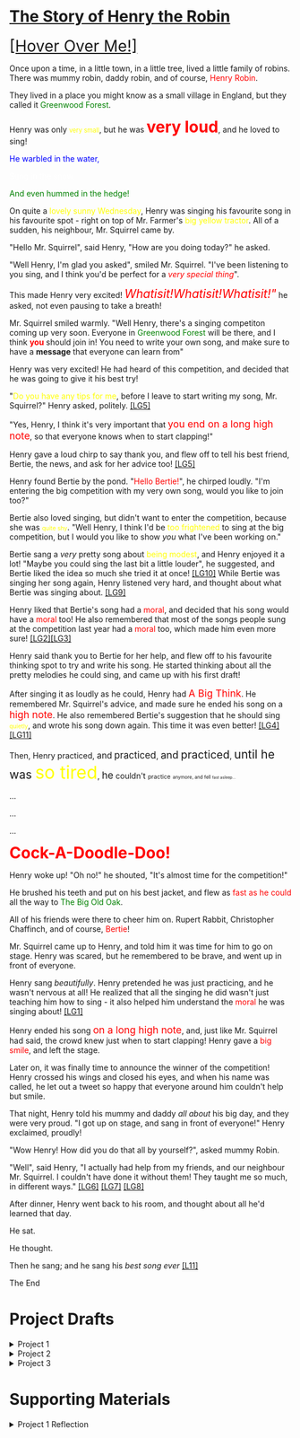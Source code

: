 # <u><b>The Story of Henry the Robin</b></u>

<span style="font-size:2em">[[Hover Over Me!]](https://towrofterra.github.io "Learning Goals will be numbered, and linked like this! Hover over them to get a definition, and click them to see evidence that I fulfilled the goal (middle click to open in a new tab, or you might lose your place!).")</span>

Once upon a time, in a little town, in a little tree, lived a little family of robins. There was mummy robin, daddy robin, and of course, <span style="color:red">Henry Robin</span>.

They lived in a place you might know as a small village in England, but they called it <span style="color:green">Greenwood Forest</span>.

Henry was only <span style="font-size:.8em;color:yellow">very small</span>, but he was <b><span style="font-size:2em;color:red">very loud</span></b>, and he loved to sing!

<span style="color:blue">He warbled in the water,</span>

<span style="color:white">Sung in the snow,</span>

<span style="color:green">And even hummed in the hedge!</span>

On quite a <span style="color:yellow">lovely sunny Wednesday</span>, Henry was singing his favourite song in his favourite spot - right on top of Mr. Farmer's <span style="color:yellow">big yellow tractor</span>. All of a sudden, his neighbour, Mr. Squirrel came by.

"Hello Mr. Squirrel", said Henry, "How are you doing today?" he asked.

"Well Henry, I'm glad you asked", smiled Mr. Squirrel. "I've been listening to you sing, and I think you'd be perfect for a _<span style="color:red">very special thing</span>_".

This made Henry very excited! _<span style="font-size:1.5em;color:red">Whatisit!Whatisit!Whatisit!"</span>_ he asked, not even pausing to take a breath!

Mr. Squirrel smiled warmly. "Well Henry, there's a singing competiton coming up very soon. Everyone in <span style="color:green">Greenwood Forest</span> will be there, and I think <span style="color:red"><b>you</b></span> should join in! You need to write your own song, and make sure to have a <b>message</b> that everyone can learn from"

Henry was very excited! He had heard of this competition, and decided that he was going to give it his best try!

"<span style="color:yellow">Do you have any tips for me</span>, before I leave to start writing my song, Mr. Squirrel?" Henry asked, politely. [[LG5]](https://towrofterra.github.io/LearningGoalEvidence/LG5.jpg "Students generate and pursue lines of inquiry and search, collect, and select sources appropriate to their writing projects.")

"Yes, Henry, I think it's very important that <span style="font-size:1.25em;color:red">you end on a long high note</span>, so that everyone knows when to start clapping!"

Henry gave a loud chirp to say thank you, and flew off to tell his best friend, Bertie, the news, and ask for her advice too! [[LG5]](https://towrofterra.github.io/LearningGoalEvidence/LG5.jpg "Students generate and pursue lines of inquiry and search, collect, and select sources appropriate to their writing projects.")

Henry found Bertie by the pond. "<span style="color:red">Hello Bertie!</span>", he chirped loudly. "I'm entering the big competition with my very own song, would you like to join too?"


Bertie also loved singing, but didn't want to enter the competition, because she was <span style="font-size:0.75em;color:yellow">quite shy</span>. "Well Henry, I think I'd be <span style="color:yellow">too frightened</span> to sing at the big competition, but I would you like to show <em>you</em> what I've been working on."

Bertie sang a _very_ pretty song about <span style="color:yellow">being modest</span>, and Henry enjoyed it a lot! "Maybe you could sing the last bit a little louder", he suggested, and Bertie liked the idea so much she tried it at once! [[LG10]](https://towrofterra.github.io/LearningGoalEvidence/LG10.jpg "Students provide revision-based response to their peers.") While Bertie was singing her song again, Henry listened very hard, and thought about what Bertie was singing about. [[LG9]](https://towrofterra.github.io/LearningGoalEvidence/LG9.jpg "Students practice critical reading strategies.")

Henry liked that Bertie's song had a <span style="color:red">moral</span>, and decided that his song would have a <span style="color:red">moral</span> too! He also remembered that most of the songs people sung at the competition last year had a <span style="color:red">moral</span> too, which made him even more sure! [[LG2]](https://towrofterra.github.io/LearningGoalEvidence/LG2.jpg "Students negotiate their own writing goals and audience expectations regarding conventions of genre, medium, and situation.")[[LG3]](https://towrofterra.github.io/LearningGoalEvidence/LG3.jpg "Students formulate and articulate a stance through and in their writing.")

Henry said thank you to Bertie for her help, and flew off to his favourite thinking spot to try and write his song. He started thinking about all the pretty melodies he could sing, and came up with his first draft!

After singing it as loudly as he could, Henry had <span style="color:red;font-size:1.25em">A Big Think</span>. He remembered Mr. Squirrel's advice, and made sure he ended his song on a <span style="font-size:1.25em;color:red">high note</span>. He also remembered Bertie's suggestion that he should sing <span style="font-size:.75em;color:yellow">quietly</span>, and wrote his song down again. This time it was even better! [[LG4]](https://towrofterra.github.io/LearningGoalEvidence/LG4.jpg "Students revise their writing using responses from others, including peers, consultants, and teachers.")[[LG11]](https://towrofterra.github.io/LearningGoalEvidence/LG11.jpg "Students reflect on their writing processes and self-assess as writers.")

Then, Henry practiced, <span style="font-size:1.1em">and</span> <span style="font-size:1.2em">practiced</span>, <span style="font-size:1.3em">and</span> <span style="font-size:1.4em">practiced</span>, <span style="font-size:1.5em">until he was <span style="color:yellow;font-size:1.5em">so tired</span></span>, <span style="font-size:1.25em">he</span> <span style="font-size:1em">couldn't</span> <span style="font-size:0.75em">practice</span> <span style="font-size:.6em">anymore, and fell </span><span style="font-size:.5em">fast asleep...</span>

...

...

...

<b><span style="font-size:2em;color:red">Cock-A-Doodle-Doo!</span></b>

Henry woke up! "Oh no!" he shouted, "It's almost time for the competition!"

He brushed his teeth and put on his best jacket, and flew as <span style="color:red">fast as he could</span> all the way to <span style="color:green">The Big Old Oak</span>.

All of his friends were there to cheer him on. Rupert Rabbit, Christopher Chaffinch, and of course, <span style="color:red">Bertie</span>!

Mr. Squirrel came up to Henry, and told him it was time for him to go on stage. Henry was scared, but he remembered to be brave, and went up in front of everyone.

Henry sang _beautifully_. Henry pretended he was just practicing, and he wasn't nervous at all! He realized that all the singing he did wasn't just teaching him how to sing - it also helped him understand the <span style="color:red">moral</span> he was singing about! [[LG1]](https://towrofterra.github.io/LearningGoalEvidence/LG1.jpg "Students write both to learn and to communicate what they learn.")

Henry ended his song <span style="font-size:1.25em;color:red">on a long high note</span>, and, just like Mr. Squirrel had said, the crowd knew just when to start clapping! Henry gave a <span style="color:red">big smile</span>, and left the stage.

Later on, it was finally time to announce the winner of the competition! Henry crossed his wings and closed his eyes, and when his name was called, he let out a tweet so happy that everyone around him couldn't help but smile.

That night, Henry told his mummy and daddy _all about_ his big day, and they were very proud. "I got up on stage, and sang in front of everyone!" Henry exclaimed, proudly!

"Wow Henry! How did you do that all by yourself?", asked mummy Robin.

"Well", said Henry, "I actually had help from my friends, and our neighbour Mr. Squirrel. I couldn't have done it without them! They taught me so much, in different ways." [[LG6]](https://towrofterra.github.io/LearningGoalEvidence/LG6.jpg "Students effectively use and appropriately cite sources in their writing.") [[LG7]](https://towrofterra.github.io/LearningGoalEvidence/LG7.jpg "Students explore and represent their experiences, perspectives, and ideas in conversation with others.") [[LG8]](https://towrofterra.github.io/LearningGoalEvidence/LG8.jpg "Students use multiple forms of evidence to support their claims, ideas, and arguments.")

After dinner, Henry went back to his room, and thought about all he'd learned that day.

He sat.

He thought.

Then he sang; and he sang his *best song ever* [[L11]](https://towrofterra.github.io/LearningGoalEvidence/LG11.jpg "Students reflect on their writing processes and self-assess as writers.")

The End


# Project Drafts

<details><summary>Project 1</summary><p>
<object data="https://towrofterra.github.io/p1.pdf" type="application/pdf" width="700px" height="1000px">
    <embed src="https://towrofterra.github.io/p1.pdf">
        <p>This browser does not support PDFs. Please download the PDF to view it: <a href="https://towrofterra.github.io/p1.pdf">Download PDF</a>.     </p>
    </embed>
</object>
</p></details>

<details><summary>Project 2</summary><p>
<object data="https://towrofterra.github.io/p2.pdf" type="application/pdf" width="700px" height="1000px">
    <embed src="https://towrofterra.github.io/p2.pdf">
        <p>This browser does not support PDFs. Please download the PDF to view it: <a href="https://towrofterra.github.io/p2.pdf">Download PDF</a>.     </p>
    </embed>
</object></p></details>

<details><summary>Project 3</summary><p>
 <object data="https://towrofterra.github.io/p3.pdf" type="application/pdf" width="700px" height="1000px">
    <embed src="https://towrofterra.github.io/p3.pdf">
        <p>This browser does not support PDFs. Please download the PDF to view it: <a href="https://towrofterra.github.io/p3.pdf">Download PDF</a>.     </p>
    </embed>
</object>
</p></details>

# Supporting Materials


<details><summary>Project 1 Reflection</summary><p>
    If I could restart this paper, I would probably choose a different topic, as, upon examination, S-L hasn't affected my education as much as it has affected my teaching. This distinction made it slightly harder to work with the class, and made me less able to take lessons from my peers' papers. However, I cannot think of a theorist in my field that <i>has</i> influenced my education explicitly. Reading the draft above mine (Quinton Hubbell's), I feel I should have taken more from my own studies in music, as I have had a very similar experience to him, which might have made for some compelling and more passionate writing.

Reading Quinton's draf, I was extremely impressed by how fluidly and compellingly the paper was written. I feel that my paper was more formally written, which is no bad thing, but it certainly made it harder for me to achieve the same 'flow'.

Overall, I'm happy with the work I produced; I spent most of my life receiving extremely substandard grades on any writing assignment (something I'm sure has something to do with the fact that I was forced to handwrite, an extremely painful activity for me), and have only recently begun to enjoy, and, in the process, improve, at writing. I hope that I continue to improve both in the scope of this class, and in my lexical endeavours elsewhere.

    </p></details>

<details><summary>Project 2 Reflection</summary><p>
    I think that the reason for students mentioning the literature review in thank you correspondence is largely due to how applicable and relevant the task is to STEAM students. On a surface level, many students will attempt some form of research during their university careers, and this assignment gives them a background in an essential step of any research. This not only helps them complete the work, but might also be helpful in getting accepted into a lab.

On a deeper level, the ability to synthesize information is an essential skill in a great many careers; this assignment forces the writer to synthesize information from a wide array of different papers, practicing this skill.

With regard to my writing process, I did a huge amount more research than I am used to doing. Learning how to search different research archives is a skill I am glad I had the opportunity to practice. I also printed all papers and highlighted them; reading them with an eye for pattern recognition. This is something I have done before, but never to the extent that I did for this project. I also took more handwritten notes.

I think that the most interesting thing I learned whilst doing the paper was how much work is needed in the field of education research. I was shocked by the disorganization of so much research, as well as how few replication studies had been carried out. 

The best piece of peer feedback I received was the general tweaks suggested in Mike's peer review of my paper. He very clearly had done a close read, and I found his feedback very helpful!
    </p></details>

<details><summary>Project 3 Reflection</summary><p>
    For project 3, I worked on the 3D printing article on simple english Wikipedia. I redid almost the entire article. There was no relevant discussion on the talk pages, and nobody has reacted to any changes I have made. I asked Ian for some technical assistance, but I did not receive any editorial feedback on my article. I wrote a peer review for Victoria, but there was not a huge amount to review at that point, so it was very basic. My big takeaway was that the simple english community is a lot less active than the english Wikipedia community, as I did not interact with anyone else.

I enjoyed writing my article. My writing process was very simple, as I was able to use the structure and content from the main 3D printing article. I rewrote the body of text, and added images to scaffold certain sections. I'm proud of my contribution to free information, as I think that 3D printing is something that may very well be a democratizing force, and as such, I think it is beneficial to have useful, simple, information available for free.

The most surprising thing about writing for Wikipedia was how technically complex it was. I'm very used to navigating computer systems, and it was a challenge to know how to achieve certain tasks. The next time I write such a document, I would probably try and consider the simple english format to ensure that my documentation is readable. 
    </p></details>
[[Simple English Validator Github]](https://github.com/towrofterra/SimpleEnglishValidator)
